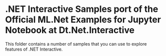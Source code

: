 # .NET Interactive Samples port of the Official ML.Net Examples for Jupyter Notebook at Dt.Net.Interactive

This folder contains a number of samples that you can use to explore features of .NET Interactive.






